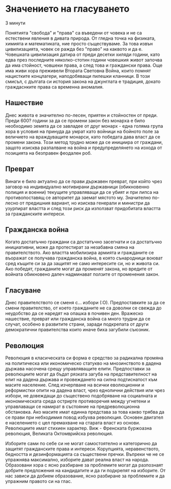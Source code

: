 # Значението на гласуването
3 минути

Понятията "свобода" и "права" са въведени от човека и не са естествени явления в дивата природа. От гледна точка на физиката, химията и математиката, ние просто съществуваме. За това извън цивилизацията, човек се ражда без "право" на каквото и да е. Човешката цивилизация датира от преди десетки хиляди години, като едва през последните няколко-стотин години човешкия живот започва да има стойност, човшеки права, а след това и граждански права. Още има живи хора преживели Втората Световна Война, които помнят нацистките концлагери, наподобяващи пилешки кланници. В този смисъл, с дългата си история закона на джунглата е традиция, докато граждаснките права са временна аномалия. 

## Нашествие
Днес живота е значително по-лесен, приятен и стойностен от преди. Преди 600? години за да се промени закон без монарха е било необходимо земята да се завладее от друг монарх - една голяма група хора в условия на принуда да умрат като войници на бойното поле за величието на враждуващите монарси, като победата дава власт да се промени закона. Този метод трудно може да се инициира от граждани, защото изисква разпалване на война и предупределянето на изхода от позицията на безправен феодален роб.

## Преврат
Винаги е било актуално да се прави държавен преврат, при който чрез заговор на индивидуално мотивирани държавници (обикновенно полиция и военни) текущите управляващи да се убият и при липса на противопоставящ се авторитет да заемат мястото му. Значително по-лесно от предишния вариант, но изисква генерали и министри да узурпират властта и след този риск да използват придобитата властта за гражданските интереси.

## Гражданска война
Когато достатъчно граждани са достатъчно засегнати и са достатъчно инициативни, може да протестират за незабавна смяна на правителството. Ако властта мобилизира армията и гражданите се въоражат се получава гражданска война, в която сънародници воюват сред къщите си за да защитят не само интересите си, но и живота си. Ако победят, гражданите могат да променят закона, но вредите от войната обикновено далеч надминават ползите от променения закон.

## Гласуване
Днес правителството се сменя с... избори (:О). Предпоставките за да се смени правителство, от което гражданите не са доволни се свежда до неудобство да се наредят на опашка в почивен ден. Вражеско нашествие, преврат или гражданска война са много трудни да се случат, особено в развитите страни, заради подкрепата от други демократични правителства които иначе биха загубили съюзник.

## Революция
Революция в класическата си форма е средство за радикална промяна на политическа или икономическо статукво на мнозинството в дадена държава насочена срещу управляващите елити. Предпоставки за революциите могат да бъдат рязката загуба на представителност на елит на дадена държава и провеждането на силна подтиснатост към масите население. След изчерпване на всички еволюционни и реформистки опити на дадена власт, чрез еднолични действия или чрез избори, не довеждащи до съществено подобряване на социалната и икономическата среда острирте противоречия между угнетени и управлаващи се намират в състояние на предреволюционна обстановка. Ако масите имат единна представа за това какво трябва да се прави при небходимия повод избухва революция. Основен двигател е населението с цел премахване на старата власт из основи. Революциите имат стихиен характер. Виж - Френската буржоазна революция, Великата Октомврийска революция.

Изборите сами по себе си не могат самостоятелно и категорично да защитят гражданските права и интереси. Корупцията, неравенството, бедността и дезинформацията са съществени пречки. Въпреки че не се упражнява максимално, изборите дават реална власт на народа. Образовани хора с ясно разбиране за проблемите могат да разпознаят добрите предложения на кандидатите и да ги подкрепят на изборите. От нас зависи да добием образование, ясно разбиране за проблемите и да упражним правото си на глас.
